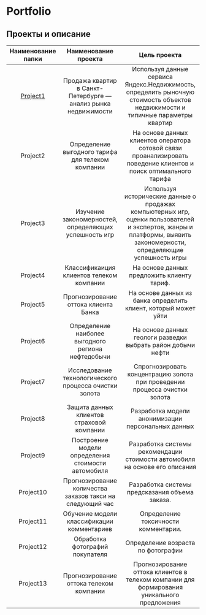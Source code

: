 # Portfolio

## Проекты и описание

| Наименование папки | Наименование проекта | Цель проекта |
| :--------------------: | :---------------------: | :---------------------------:|
| [Project1](https://nyuka05/yandex_practicum/Анализ_рынка_недвижимости)| Продажа квартир в Санкт-Петербурге — анализ рынка недвижимости | Используя данные сервиса Яндекс.Недвижимость, определить рыночную стоимость объектов недвижимости и типичные параметры квартир |
| Project2 | Определение выгодного тарифа для телеком компании | На основе данных клиентов оператора сотовой связи проанализировать поведение клиентов и поиск оптимального тарифа |
| Project3 | Изучение закономерностей, определяющих успешность игр | Используя исторические данные о продажах компьютерных игр, оценки пользователей и экспертов, жанры и платформы, выявить закономерности, определяющие успешность игры  |
| Project4 | Классификаиция клиентов телеком компании | На основе данных предложить клиенту тариф. |
| Project5 | Прогнозирование оттока клиента Банка | На основе данных из банка определить клиент, который может уйти |
| Project6 | Определение наиболее выгодного региона нефтедобычи | На основе данных геологи разведки выбрать район добычи нефти |
| Project7 | Исследование технологического процесса очистки золота | Спрогнозировать концентрацию золота при проведении процесса очистки золота |
| Project8 | Защита данных клиентов страховой компании | Разработка модели анонимизации персональных данных |
| Project9 | Построение модели определения стоимости автомобиля | Разработка системы рекомендации стоимости автомобиля на основе его описания |
| Project10 | Прогнозирование количества заказов такси на следующий час | Разработка системы предсказания объема заказа. |
| Project11 | Обучение модели классификации комментариев | Определение токсичности комментарии. |
| Project12 | Обработка фотографий покупателя | Определение возраста по фотографии |
| Project13 | Прогнозирование оттока телеком компании | Прогнозирование оттока клиентов в телеком компании для формирования уникального предложения |

